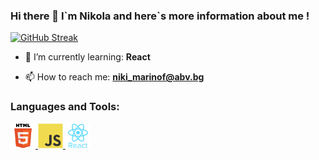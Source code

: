 ### Hi there 👋 I\`m Nikola and here\`s more information about me !
[![GitHub Streak](https://streak-stats.demolab.com?user=NickolaM88&theme=neon-dark&border_radius=20)](https://git.io/streak-stats)

- 🌱 I’m currently learning: **React**

- 📫 How to reach me: **niki_marinof@abv.bg**

<h3 align="left">Languages and Tools:</h3>
<p align="left"> <a href="https://www.w3.org/html/" target="_blank" rel="noreferrer"> <img src="https://raw.githubusercontent.com/devicons/devicon/master/icons/html5/html5-original-wordmark.svg" alt="html5" width="40" height="40"/> </a> <a href="https://developer.mozilla.org/en-US/docs/Web/JavaScript" target="_blank" rel="noreferrer"> <img src="https://raw.githubusercontent.com/devicons/devicon/master/icons/javascript/javascript-original.svg" alt="javascript" width="40" height="40"/> </a> <a href="https://reactjs.org/" target="_blank" rel="noreferrer"> <img src="https://raw.githubusercontent.com/devicons/devicon/master/icons/react/react-original-wordmark.svg" alt="react" width="40" height="40"/> </a> </p>
